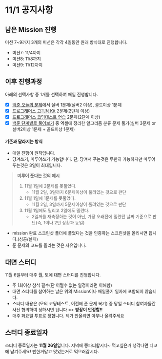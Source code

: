 # 11/1 공지사항

## 남은 Mission 진행
미션 7~9까지 3개의 미션은 각각 4일동안 원래 방식대로 진행합니다.
- 미션7: 11/4까지
- 미션8: 11/8까지
- 미션9: 11/12까지

## 이후 진행과정
아래의 선택사항 중 1개를 선택하여 매일 진행합니다.

- [X] [백준 오늘의 문제](https://github.com/tony9402/baekjoon/blob/main/picked.md)에서 실버 1문제(실버2 이상), 골드이상 1문제
- [X] [프로그래머스 고득점 Kit](https://school.programmers.co.kr/learn/challenges?tab=algorithm_practice_kit) 2문제(2단계 이상)
- [X] [프로그래머스 코딩테스트 연습](https://school.programmers.co.kr/learn/challenges?order=recent&languages=java&page=1&levels=2%2C3) 2문제(2단계 이상)
- [X] [백준 단계별로 풀어보기](https://www.acmicpc.net/step) 중 엑셀에 정리한 알고리즘 분류 문제 풀기(실버 3문제 or 실버2이상 1문제 + 골드이상 1문제)

#### 기존과 달라지는 방식

- 매일 진행이 원칙입니다.
- 당겨쓰기, 미루어쓰기 가능합니다. 단, 당겨서 푸는것은 무한히 가능하지만 미루어 푸는것은 3일이 최대입니다.
> **미루어 푼다는 것의 예시**
> 1. 11월 1일에 2문제를 못풀었다.
>    - 11월 2일, 3일까지 6문제이상이 풀려있는 것으로 판단
> 2. 11월 1일에 1문제를 못풀었다.
>    - 11월 2일, 3일까지 5문제이상이 풀려있는 것으로 판단
> 3. 11월 1일에도 밀리고 2일에도 밀렸다.
>    - 2일꺼를 재측정하는 것이 아닌, 가장 오래전에 밀렸던 날짜 기준으로 판단(즉, 1이나 2번 상황과 동일)
- mission 완료 스크린샷 폴더에 풀었다는 것을 인증하는 스크린샷을 올리시면 됩니다.(성공/실패)
- 푼 문제의 코드를 올리는 것은 자유입니다.

## 대면 스터디
11월 6일부터 매주 월, 토에 대면 스터디를 진행합니다.
- 주 1회이상 참석 필수(단 어쩔수 없는 일정이라면 이해함)
- 대면 스터디를 참여하는 날은 위의 Mission이나 매일풀기 일자에 포함되지 않습니다.
- 스터디 내용은 (모의 코딩테스트, 이전에 푼 문제 복기) 중 당일 스터디 참여자들간 사전 협의하여 정하시면 됩니다 => **방장이 안정함!!**
- 매주 화요일 투표로 정합니다. 제가 안올리면 아무나 올려주세요

## 스터디 종료일자
스터디 종료일자는 **11월 26일**입니다. 저녁에 쫑파티합시다~
먹고싶은거 생각나면 디코에 남겨주세요! 뻔한거말고 맛있는거로 먹으러갑시다.
